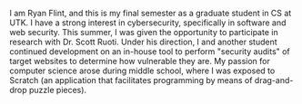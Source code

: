 I am Ryan Flint, and this is my final semester as a graduate student in CS at UTK. I have a strong interest in cybersecurity, specifically in software and web security. This
summer, I was given the opportunity to participate in research with Dr. Scott Ruoti. Under his direction, I and another student continued development on an in-house tool to
perform "security audits" of target websites to determine how vulnerable they are.
My passion for computer science arose during middle school, where I was exposed to Scratch (an application that facilitates programming by means of drag-and-drop puzzle
pieces).
